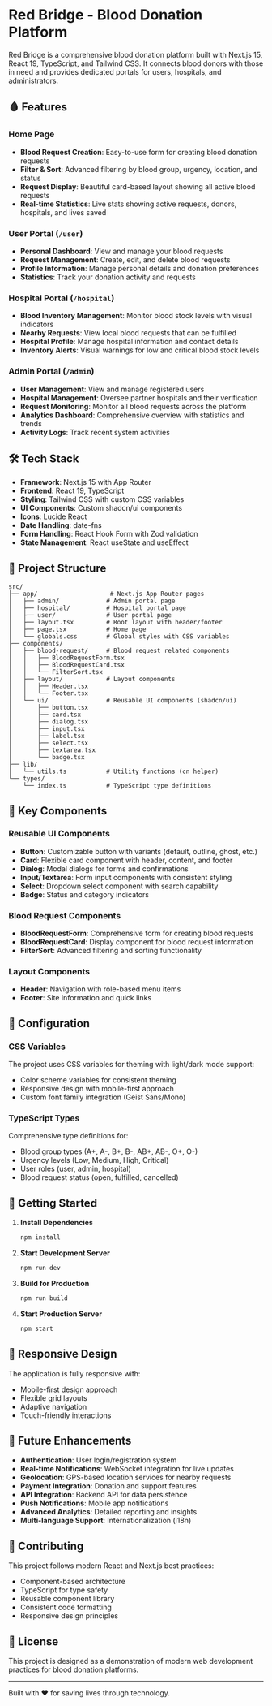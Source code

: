 # Red Bridge - Blood Donation Platform

Red Bridge is a comprehensive blood donation platform built with Next.js 15, React 19, TypeScript, and Tailwind CSS. It connects blood donors with those in need and provides dedicated portals for users, hospitals, and administrators.

## 🩸 Features

### Home Page
- **Blood Request Creation**: Easy-to-use form for creating blood donation requests
- **Filter & Sort**: Advanced filtering by blood group, urgency, location, and status
- **Request Display**: Beautiful card-based layout showing all active blood requests
- **Real-time Statistics**: Live stats showing active requests, donors, hospitals, and lives saved

### User Portal (`/user`)
- **Personal Dashboard**: View and manage your blood requests
- **Request Management**: Create, edit, and delete blood requests
- **Profile Information**: Manage personal details and donation preferences
- **Statistics**: Track your donation activity and requests

### Hospital Portal (`/hospital`)
- **Blood Inventory Management**: Monitor blood stock levels with visual indicators
- **Nearby Requests**: View local blood requests that can be fulfilled
- **Hospital Profile**: Manage hospital information and contact details
- **Inventory Alerts**: Visual warnings for low and critical blood stock levels

### Admin Portal (`/admin`)
- **User Management**: View and manage registered users
- **Hospital Management**: Oversee partner hospitals and their verification
- **Request Monitoring**: Monitor all blood requests across the platform
- **Analytics Dashboard**: Comprehensive overview with statistics and trends
- **Activity Logs**: Track recent system activities

## 🛠 Tech Stack

- **Framework**: Next.js 15 with App Router
- **Frontend**: React 19, TypeScript
- **Styling**: Tailwind CSS with custom CSS variables
- **UI Components**: Custom shadcn/ui components
- **Icons**: Lucide React
- **Date Handling**: date-fns
- **Form Handling**: React Hook Form with Zod validation
- **State Management**: React useState and useEffect

## 📁 Project Structure

```
src/
├── app/                    # Next.js App Router pages
│   ├── admin/             # Admin portal page
│   ├── hospital/          # Hospital portal page
│   ├── user/              # User portal page
│   ├── layout.tsx         # Root layout with header/footer
│   ├── page.tsx           # Home page
│   └── globals.css        # Global styles with CSS variables
├── components/
│   ├── blood-request/     # Blood request related components
│   │   ├── BloodRequestForm.tsx
│   │   ├── BloodRequestCard.tsx
│   │   └── FilterSort.tsx
│   ├── layout/            # Layout components
│   │   ├── Header.tsx
│   │   └── Footer.tsx
│   └── ui/                # Reusable UI components (shadcn/ui)
│       ├── button.tsx
│       ├── card.tsx
│       ├── dialog.tsx
│       ├── input.tsx
│       ├── label.tsx
│       ├── select.tsx
│       ├── textarea.tsx
│       └── badge.tsx
├── lib/
│   └── utils.ts           # Utility functions (cn helper)
└── types/
    └── index.ts           # TypeScript type definitions
```

## 🎨 Key Components

### Reusable UI Components
- **Button**: Customizable button with variants (default, outline, ghost, etc.)
- **Card**: Flexible card component with header, content, and footer
- **Dialog**: Modal dialogs for forms and confirmations
- **Input/Textarea**: Form input components with consistent styling
- **Select**: Dropdown select component with search capability
- **Badge**: Status and category indicators

### Blood Request Components
- **BloodRequestForm**: Comprehensive form for creating blood requests
- **BloodRequestCard**: Display component for blood request information
- **FilterSort**: Advanced filtering and sorting functionality

### Layout Components
- **Header**: Navigation with role-based menu items
- **Footer**: Site information and quick links

## 🔧 Configuration

### CSS Variables
The project uses CSS variables for theming with light/dark mode support:
- Color scheme variables for consistent theming
- Responsive design with mobile-first approach
- Custom font family integration (Geist Sans/Mono)

### TypeScript Types
Comprehensive type definitions for:
- Blood group types (A+, A-, B+, B-, AB+, AB-, O+, O-)
- Urgency levels (Low, Medium, High, Critical)
- User roles (user, admin, hospital)
- Blood request status (open, fulfilled, cancelled)

## 🚀 Getting Started

1. **Install Dependencies**
   ```bash
   npm install
   ```

2. **Start Development Server**
   ```bash
   npm run dev
   ```

3. **Build for Production**
   ```bash
   npm run build
   ```

4. **Start Production Server**
   ```bash
   npm start
   ```

## 📱 Responsive Design

The application is fully responsive with:
- Mobile-first design approach
- Flexible grid layouts
- Adaptive navigation
- Touch-friendly interactions

## 🎯 Future Enhancements

- **Authentication**: User login/registration system
- **Real-time Notifications**: WebSocket integration for live updates
- **Geolocation**: GPS-based location services for nearby requests
- **Payment Integration**: Donation and support features
- **API Integration**: Backend API for data persistence
- **Push Notifications**: Mobile app notifications
- **Advanced Analytics**: Detailed reporting and insights
- **Multi-language Support**: Internationalization (i18n)

## 🤝 Contributing

This project follows modern React and Next.js best practices:
- Component-based architecture
- TypeScript for type safety
- Reusable component library
- Consistent code formatting
- Responsive design principles

## 📄 License

This project is designed as a demonstration of modern web development practices for blood donation platforms.

---

Built with ❤️ for saving lives through technology.
